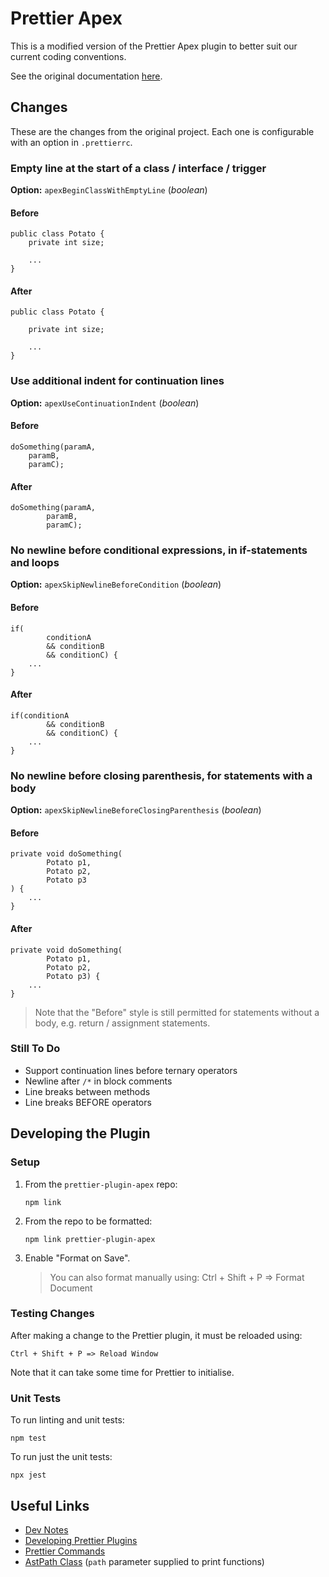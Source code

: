 # Prettier Apex

This is a modified version of the Prettier Apex plugin to better suit our current coding conventions.

See the original documentation [here](https://github.com/dangmai/prettier-plugin-apex).

## Changes

These are the changes from the original project. Each one is configurable with an option in `.prettierrc`.

### Empty line at the start of a class / interface / trigger

**Option:** `apexBeginClassWithEmptyLine` (_boolean_)

#### Before

```
public class Potato {
    private int size;

    ...
}
```

#### After

```
public class Potato {

    private int size;

    ...
}
```

### Use additional indent for continuation lines

**Option:** `apexUseContinuationIndent` (_boolean_)

#### Before

```
doSomething(paramA,
    paramB,
    paramC);
```

#### After

```
doSomething(paramA,
        paramB,
        paramC);
```

### No newline before conditional expressions, in if-statements and loops

**Option:** `apexSkipNewlineBeforeCondition` (_boolean_)

#### Before

```
if(
        conditionA
        && conditionB
        && conditionC) {
    ...
}
```

#### After

```
if(conditionA
        && conditionB
        && conditionC) {
    ...
}
```

### No newline before closing parenthesis, for statements with a body

**Option:** `apexSkipNewlineBeforeClosingParenthesis` (_boolean_)

#### Before

```
private void doSomething(
        Potato p1,
        Potato p2,
        Potato p3
) {
    ...
}
```

#### After

```
private void doSomething(
        Potato p1,
        Potato p2,
        Potato p3) {
    ...
}
```

> Note that the "Before" style is still permitted for statements without a body,
> e.g. return / assignment statements.

### Still To Do

- Support continuation lines before ternary operators
- Newline after `/*` in block comments
- Line breaks between methods
- Line breaks BEFORE operators

## Developing the Plugin

### Setup

1. From the `prettier-plugin-apex` repo:

   ```
   npm link
   ```

2. From the repo to be formatted:

   ```
   npm link prettier-plugin-apex
   ```

3. Enable "Format on Save".

   > You can also format manually using: Ctrl + Shift + P => Format Document

### Testing Changes

After making a change to the Prettier plugin, it must be reloaded using:

    Ctrl + Shift + P => Reload Window

Note that it can take some time for Prettier to initialise.

### Unit Tests

To run linting and unit tests:

```
npm test
```

To run just the unit tests:

```
npx jest
```

## Useful Links

- [Dev Notes](/docs/dev_notes.md)
- [Developing Prettier Plugins](https://prettier.io/docs/en/plugins.html#developing-plugins)
- [Prettier Commands](https://github.com/prettier/prettier/blob/main/commands.md)
- [AstPath Class](https://github.com/prettier/prettier/blob/main/src/common/ast-path.js) (`path` parameter supplied to print functions)
